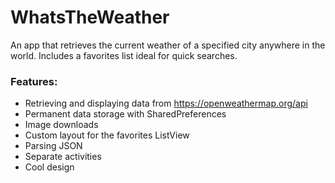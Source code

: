 # WhatsTheWeather
An app that retrieves the current weather of a specified city anywhere in the world. Includes a favorites list ideal for quick searches.  

<h3>Features:</h3>
<ul>
  <li>Retrieving and displaying data from <a href="https://openweathermap.org/api">https://openweathermap.org/api</a></li>
  <li>Permanent data storage with SharedPreferences</li>
  <li>Image downloads</li>
  <li>Custom layout for the favorites ListView </li>
  <li>Parsing JSON</li>
  <li>Separate activities</li>
  <li>Cool design</li>
</ul>
  
